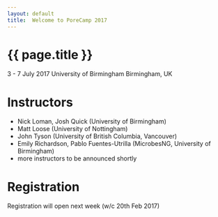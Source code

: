 ```yaml
---
layout: default
title:  Welcome to PoreCamp 2017
---
```


# {{ page.title }}

3 - 7 July 2017
University of Birmingham
Birmingham, UK

# Instructors

  - Nick Loman, Josh Quick (University of Birmingham)
  - Matt Loose (University of Nottingham)
  - John Tyson (University of British Columbia, Vancouver)
  - Emily Richardson, Pablo Fuentes-Utrilla (MicrobesNG, University of Birmingham)
  - more instructors to be announced shortly

# Registration

Registration will open next week (w/c 20th Feb 2017)
